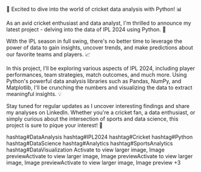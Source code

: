 🏏 Excited to dive into the world of cricket data analysis with Python! 📊

As an avid cricket enthusiast and data analyst, I'm thrilled to announce my latest project - delving into the data of IPL 2024 using Python. 🎉

With the IPL season in full swing, there's no better time to leverage the power of data to gain insights, uncover trends, and make predictions about our favorite teams and players. 📈

In this project, I'll be exploring various aspects of IPL 2024, including player performances, team strategies, match outcomes, and much more. Using Python's powerful data analysis libraries such as Pandas, NumPy, and Matplotlib, I'll be crunching the numbers and visualizing the data to extract meaningful insights. 💡

Stay tuned for regular updates as I uncover interesting findings and share my analyses on LinkedIn. Whether you're a cricket fan, a data enthusiast, or simply curious about the intersection of sports and data science, this project is sure to pique your interest! 🚀

hashtag#DataAnalysis hashtag#IPL2024 hashtag#Cricket hashtag#Python hashtag#DataScience hashtag#Analytics hashtag#SportsAnalytics hashtag#DataVisualization
Activate to view larger image,
Image previewActivate to view larger image,
Image previewActivate to view larger image,
Image previewActivate to view larger image,
Image preview
+3

